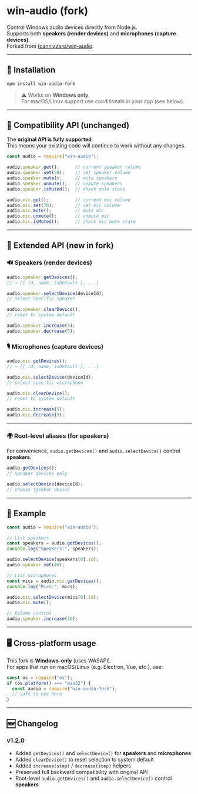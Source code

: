 # win-audio (fork)

Control Windows audio devices directly from Node.js.  
Supports both **speakers (render devices)** and **microphones (capture devices)**.  
Forked from [fcannizzaro/win-audio](https://github.com/fcannizzaro/win-audio).

---

## 🔧 Installation

```sh
npm install win-audio-fork
```

> ⚠️ Works on **Windows only**.  
> For macOS/Linux support use conditionals in your app (see below).

---

## 🎵 Compatibility API (unchanged)

The **original API is fully supported**.  
This means your existing code will continue to work without any changes.

```js
const audio = require("win-audio");

audio.speaker.get();      // current speaker volume
audio.speaker.set(50);    // set speaker volume
audio.speaker.mute();     // mute speakers
audio.speaker.unmute();   // unmute speakers
audio.speaker.isMuted();  // check mute state

audio.mic.get();          // current mic volume
audio.mic.set(70);        // set mic volume
audio.mic.mute();         // mute mic
audio.mic.unmute();       // unmute mic
audio.mic.isMuted();      // check mic mute state
```

---

## 🚀 Extended API (new in fork)

### 🔊 Speakers (render devices)

```js
audio.speaker.getDevices();
// → [{ id, name, isDefault }, ...]

audio.speaker.selectDevice(deviceId);
// select specific speaker

audio.speaker.clearDevice();
// reset to system default

audio.speaker.increase(5);
audio.speaker.decrease(5);
```

### 🎙 Microphones (capture devices)

```js
audio.mic.getDevices();
// → [{ id, name, isDefault }, ...]

audio.mic.selectDevice(deviceId);
// select specific microphone

audio.mic.clearDevice();
// reset to system default

audio.mic.increase(5);
audio.mic.decrease(5);
```

---

### 🌍 Root-level aliases (for speakers)

For convenience, `audio.getDevices()` and `audio.selectDevice()` control **speakers**.

```js
audio.getDevices();
// speaker devices only

audio.selectDevice(deviceId);
// choose speaker device
```

---

## 📖 Example

```js
const audio = require("win-audio");

// List speakers
const speakers = audio.getDevices();
console.log("Speakers:", speakers);

audio.selectDevice(speakers[0].id);
audio.speaker.set(40);

// List microphones
const mics = audio.mic.getDevices();
console.log("Mics:", mics);

audio.mic.selectDevice(mics[0].id);
audio.mic.mute();

// Volume control
audio.speaker.increase(10);
```

---

## 🖥 Cross-platform usage

This fork is **Windows-only** (uses WASAPI).  
For apps that run on macOS/Linux (e.g. Electron, Vue, etc.), use:

```js
const os = require("os");
if (os.platform() === "win32") {
  const audio = require("win-audio-fork");
  // safe to use here
}
```

---

## 🆕 Changelog

### v1.2.0
- Added `getDevices()` and `selectDevice()` for **speakers** and **microphones**
- Added `clearDevice()` to reset selection to system default
- Added `increase(step)` / `decrease(step)` helpers
- Preserved full backward compatibility with original API
- Root-level `audio.getDevices()` and `audio.selectDevice()` control **speakers**
